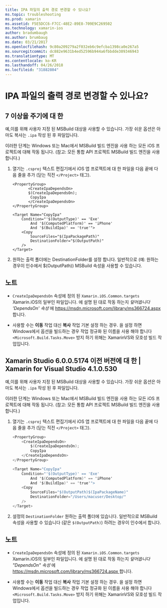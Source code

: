 ```yaml
---
title: IPA 파일의 출력 경로 변경할 수 있나요?
ms.topic: troubleshooting
ms.prod: xamarin
ms.assetid: F5E5DCC6-F7CC-48E2-89E8-709E9C269502
ms.technology: xamarin-ios
author: bradumbaugh
ms.author: brumbaug
ms.date: 03/21/2017
ms.openlocfilehash: 9c80a209279a2f032eb6c9efcba1398ca0e267a5
ms.sourcegitcommit: dc882e9631b4ed52596b944a6fbbdde309346943
ms.translationtype: MT
ms.contentlocale: ko-KR
ms.lasthandoff: 04/26/2018
ms.locfileid: "31882804"
---
```

# <a name="can-i-change-the-output-path-of-the-ipa-file"></a>IPA 파일의 출력 경로 변경할 수 있나요?

## <a name="for-cycle-7-and-higher"></a>7 이상을 주기에 대 한
예,이를 위해 사용자 지정 된 MSBuild 대상을 사용할 수 있습니다. 가장 쉬운 옵션은 아마도 복사는 `.ipa` 작성 된 후 파일입니다.

이러한 단계는 Windows 또는 Mac에서 MSBuild 빌드 엔진을 사용 하는 모든 iOS 프로젝트에 대해 작동 됩니다. (참고: 모든 통합 API 프로젝트 MSBuild 빌드 엔진을 사용 합니다.)

1. 열기는 `.csproj` 텍스트 편집기에서 iOS 앱 프로젝트에 대 한 파일을 다음 끝에 다음 줄을 추가 (닫는 직전 `</Project>` 태그).
    
    ```
    <PropertyGroup>
           <CreateIpaDependsOn>
           $(CreateIpaDependsOn);
            CopyIpa
           </CreateIpaDependsOn>
    </PropertyGroup>
    
    <Target Name="CopyIpa"
        Condition="'$(OutputType)' == 'Exe'
            And '$(ComputedPlatform)' == 'iPhone'
            And '$(BuildIpa)' == 'true'">
        <Copy
            SourceFiles="$(IpaPackagePath)"
            DestinationFolder="$(OutputPath)"
        />
    </Target>
    ```

2. 원하는 출력 폴더에는 DestinationFolder를 설정 합니다. 일반적으로 (예: 원하는 경우이 인수에서 $(OutputPath)) MSBuild 속성을 사용할 수 있습니다.

## <a name="notes"></a>노트
- `CreateIpaDependsOn` 속성에 정의 된 `Xamarin.iOS.Common.targets` Xamarin.iOS의 일부인 파일입니다. 에 설명 된 대로 작동 하는지 *덮어씁니다 'DependsOn' 속성* 에 [ https://msdn.microsoft.com/library/ms366724.aspx ](https://msdn.microsoft.com/library/ms366724.aspx)합니다.

- 사용할 수는 **이동** 작업 대신 **복사** 작업 기본 설정 하는 경우. 을 설정 하면 Windows에서 옵션을 빌드하는 경우 작업 정규화 된 이름을 사용 해야 합니다 `<Microsoft.Build.Tasks.Move>` 방지 하기 위해는 XamarinVS와 모호성 빌드 작업입니다.

## <a name="for-versions-before-xamarin-studio-6005174--xamarin-for-visual-studio-410530"></a>Xamarin Studio 6.0.0.5174 이전 버전에 대 한 | Xamarin for Visual Studio 4.1.0.530

예,이를 위해 사용자 지정 된 MSBuild 대상을 사용할 수 있습니다. 가장 쉬운 옵션은 아마도 복사는 `.ipa` 작성 된 후 파일입니다.

이러한 단계는 Windows 또는 Mac에서 MSBuild 빌드 엔진을 사용 하는 모든 iOS 프로젝트에 대해 작동 됩니다. (참고: 모든 통합 API 프로젝트 MSBuild 빌드 엔진을 사용 합니다.)

1. 열기는 `.csproj` 텍스트 편집기에서 iOS 앱 프로젝트에 대 한 파일을 다음 끝에 다음 줄을 추가 (닫는 직전 `</Project>` 태그).

    ```csharp
    <PropertyGroup>
        <CreateIpaDependsOn>
            $(CreateIpaDependsOn);
            CopyIpa
        </CreateIpaDependsOn>
    </PropertyGroup>
    
    <Target Name="CopyIpa"
        Condition="'$(OutputType)' == 'Exe'
            And '$(ComputedPlatform)' == 'iPhone'
            And '$(BuildIpa)' == 'true'">
        <Copy
            SourceFiles="$(OutputPath)$(IpaPackageName)"
            DestinationFolder="/Users/macuser/Desktop/"
        />
    </Target>
    ```

2. 설정의 `DestinationFolder` 원하는 출력 폴더에 있습니다. 일반적으로 MSBuild 속성을 사용할 수 있습니다 (같은 `$(OutputPath)`) 하려는 경우이 인수에서 합니다.

## <a name="notes"></a>노트
- `CreateIpaDependsOn` 속성에 정의 된 `Xamarin.iOS.Common.targets` Xamarin.iOS의 일부인 파일입니다. 에 설명 된 대로 작동 하는지 *덮어씁니다 "DependsOn" 속성* 에 [ https://msdn.microsoft.com/library/ms366724.aspx ](https://msdn.microsoft.com/library/ms366724.aspx)합니다.

- 사용할 수는 **이동** 작업 대신 **복사** 작업 기본 설정 하는 경우. 을 설정 하면 Windows에서 옵션을 빌드하는 경우 작업 정규화 된 이름을 사용 해야 합니다 `<Microsoft.Build.Tasks.Move>` 방지 하기 위해는 XamarinVS와 모호성 빌드 작업입니다.
